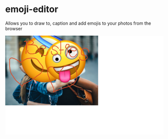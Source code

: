 # emoji-editor
Allows you to draw to, caption and add emojis to your photos from the browser

![](image-sample.png)
